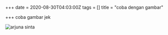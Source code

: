 +++
date = 2020-08-30T04:03:00Z
tags = []
title = "coba dengan gambar"

+++
coba gambar jek

![arjuna sinta](/images/arjuna-anggraini.jpg "arjuna")